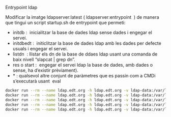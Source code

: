 Entrypoint ldap

Modificar la imatge ldapserver:latest (​ ldapserver:entrypoint ​ ) de manera que tingui un script startup.sh de entrypoint que permeti:

- initdb : ​ inicialitzar la base de dades ldap sense dades i engegar el servei.
- initdbedt : ​ initiclitzar la base de dades ldap amb les dades per defecte usuals i engegar el servei.
- listdn ​ : llistar els dn de la base de ddaes ldap usant una comanda de baix nivell “slapcat | grep dn”.
- res o start : ​ engegar el servei ldap la base de dades, amb dades o sense, ha d’existir prèviament).
- *​ : qualsevol altre conjunt de paràmetres que es passin com a CMDi s’executarà usant ​ eval​

```bash
docker run --rm --name ldap.edt.org -h ldap.edt.org -v ldap-data:/var/lib/ldap -v ldap-conf:/etc/openldap --net mynet -d jorgepastorr/ldapserver19:entrypoint initdb
docker run --rm --name ldap.edt.org -h ldap.edt.org -v ldap-data:/var/lib/ldap -v ldap-conf:/etc/openldap --net mynet -d jorgepastorr/ldapserver19:entrypoint initdbedt
docker run --rm --name ldap.edt.org -h ldap.edt.org -v ldap-data:/var/lib/ldap -v ldap-conf:/etc/openldap --net mynet -d jorgepastorr/ldapserver19:entrypoint
docker run --rm --name ldap.edt.org -h ldap.edt.org -v ldap-data:/var/lib/ldap -v ldap-conf:/etc/openldap --net mynet -it jorgepastorr/ldapserver19:entrypoint listdn
docker run --rm --name ldap.edt.org -h ldap.edt.org -v ldap-data:/var/lib/ldap -v ldap-conf:/etc/openldap --net mynet -it jorgepastorr/ldapserver19:entrypoint ls /etc/openldap
```